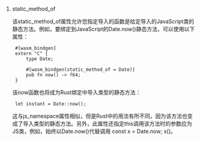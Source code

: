 1. static_method_of

   该static_method_of属性允许您指定导入的函数是给定导入的JavaScript类的静态方法。例如，要绑定到JavaScript的Date.now()静态方法，可以使用以下属性：



        #[wasm_bindgen]
        extern "C" {
            type Date;

            #[wasm_bindgen(static_method_of = Date)]
            pub fn now() -> f64;
        }
    该now函数也将成为Rust绑定中导入类型的静态方法：



        let instant = Date::now();

    这与js_namespace属性相似，但是Rust中的用法有所不同，因为该方法也变成了导入类型的静态方法。另外，此属性还指定this调用该方法时的参数应为JS类，例如，始终以Date.now()代替调用 const x = Date.now; x()。